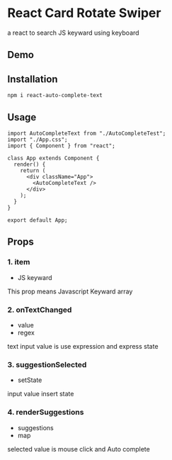 # React Card Rotate Swiper
a react to search JS keyward using keyboard

## Demo





## Installation

```
npm i react-auto-complete-text
```

## Usage
```
import AutoCompleteText from "./AutoCompleteTest";
import "./App.css";
import { Component } from "react";

class App extends Component {
  render() {
    return (
      <div className="App">
        <AutoCompleteText />
      </div>
    );
  }
}

export default App;
```

## Props

### 1. item
- JS keyward

This prop means Javascript Keyward array

### 2. onTextChanged
- value
- regex

text input value is use expression and express state

### 3. suggestionSelected
- setState

input value insert state

### 4. renderSuggestions
- suggestions
- map

selected value is mouse click and Auto complete

